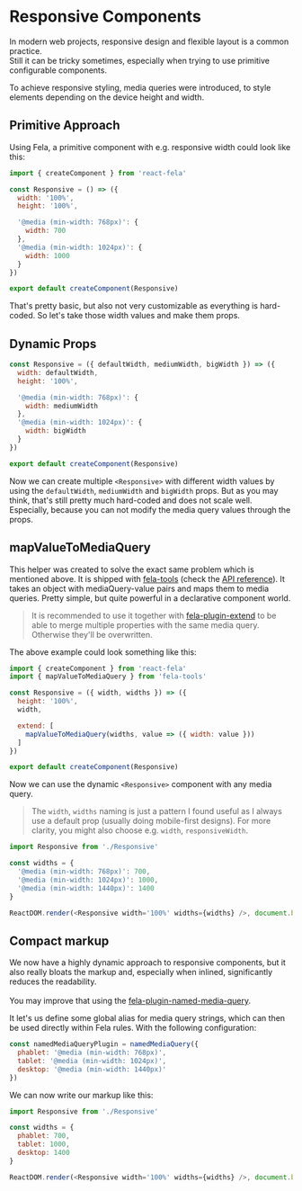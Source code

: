 # Responsive Components

In modern web projects, responsive design and flexible layout is a common practice.<br>
Still it can be tricky sometimes, especially when trying to use primitive configurable components.

To achieve responsive styling, media queries were introduced, to style elements depending on the device height and width.

## Primitive Approach
Using Fela, a primitive component with e.g. responsive width could look like this:

```javascript
import { createComponent } from 'react-fela'

const Responsive = () => ({
  width: '100%',
  height: '100%',

  '@media (min-width: 768px)': {
    width: 700
  },
  '@media (min-width: 1024px)': {
    width: 1000
  }
})

export default createComponent(Responsive)
```

That's pretty basic, but also not very customizable as everything is hard-coded. So let's take those width values and make them props.

## Dynamic Props

```javascript
const Responsive = ({ defaultWidth, mediumWidth, bigWidth }) => ({
  width: defaultWidth,
  height: '100%',

  '@media (min-width: 768px)': {
    width: mediumWidth
  },
  '@media (min-width: 1024px)': {
    width: bigWidth
  }
})

export default createComponent(Responsive)
```

Now we can create multiple `<Responsive>` with different width values by using the `defaultWidth`, `mediumWidth` and `bigWidth` props. But as you may think, that's still pretty much hard-coded and does not scale well. Especially, because you can not modify the media query values through the props.

## mapValueToMediaQuery
This helper was created to solve the exact same problem which is mentioned above. It is shipped with [fela-tools](https://github.com/rofrischmann/fela/tree/master/packages/fela-tools) (check the [API reference](https://github.com/rofrischmann/fela/blob/master/packages/fela-tools/docs/mapValueToMediaQuery.md)).
It takes an object with mediaQuery-value pairs and maps them to media queries. Pretty simple, but quite powerful in a declarative component world.

> It is recommended to use it together with [fela-plugin-extend](https://github.com/rofrischmann/fela/tree/master/packages/fela-plugin-extend) to be able to merge multiple properties with the same media query. Otherwise they'll be overwritten.

The above example could look something like this:

```javascript
import { createComponent } from 'react-fela'
import { mapValueToMediaQuery } from 'fela-tools'

const Responsive = ({ width, widths }) => ({
  height: '100%',
  width,

  extend: [
    mapValueToMediaQuery(widths, value => ({ width: value }))
  ]
})

export default createComponent(Responsive)
```

Now we can use the dynamic `<Responsive>` component with any media query.

> The `width`, `widths` naming is just a pattern I found useful as I always use a default prop (usually doing mobile-first designs). For more clarity, you might also choose e.g. `width`, `responsiveWidth`.

```javascript
import Responsive from './Responsive'

const widths = {
  '@media (min-width: 768px)': 700,
  '@media (min-width: 1024px)': 1000,
  '@media (min-width: 1440px)': 1400
}

ReactDOM.render(<Responsive width='100%' widths={widths} />, document.body)
```

## Compact markup
We now have a highly dynamic approach to responsive components, but it also really bloats the markup and, especially when inlined, significantly reduces the readability.<br><br>
You may improve that using the [fela-plugin-named-media-query](https://github.com/rofrischmann/fela/tree/master/packages/fela-plugin-named-media-query).

It let's us define some global alias for media query strings, which can then be used directly within Fela rules. With the following configuration:

```javascript
const namedMediaQueryPlugin = namedMediaQuery({
  phablet: '@media (min-width: 768px)',
  tablet: '@media (min-width: 1024px)',
  desktop: '@media (min-width: 1440px)'
})
```
We can now write our markup like this:
```javascript
import Responsive from './Responsive'

const widths = {
  phablet: 700,
  tablet: 1000,
  desktop: 1400
}

ReactDOM.render(<Responsive width='100%' widths={widths} />, document.body)




```
